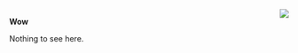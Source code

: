 <img align="right" src="https://github-readme-stats.vercel.app/api?username=nickytoh&count_private=true&show_icons=true&theme=tokyonight&hide_title=true&hide_border=true">

**Wow**

Nothing to see here.
